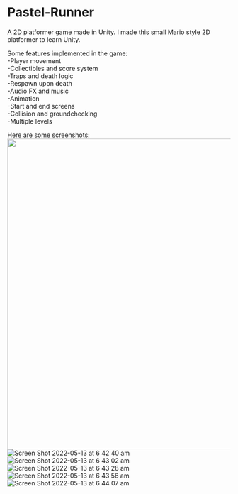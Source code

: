 # Pastel-Runner
A 2D platformer game made in Unity. I made this small Mario style 2D platformer to learn Unity. <br />

Some features implemented in the game:<br />
-Player movement<br />
-Collectibles and score system<br />
-Traps and death logic<br />
-Respawn upon death<br />
-Audio FX and music<br />
-Animation<br />
-Start and end screens<br />
-Collision and groundchecking<br />
-Multiple levels<br />


Here are some screenshots:<br />
<img src="https://user-images.githubusercontent.com/31027335/168165082-5dce7fb2-c1cb-4bc7-9c9b-091913387fe5.png" width="700">
![Screen Shot 2022-05-13 at 6 42 40 am](https://user-images.githubusercontent.com/31027335/168165082-5dce7fb2-c1cb-4bc7-9c9b-091913387fe5.png)<br />
![Screen Shot 2022-05-13 at 6 43 02 am](https://user-images.githubusercontent.com/31027335/168165102-6410c8cd-a9f1-485f-8572-e9aefabd1717.png)<br />
![Screen Shot 2022-05-13 at 6 43 28 am](https://user-images.githubusercontent.com/31027335/168165113-03aa7ba1-0337-4e36-9968-c5312e65568d.png)<br />
![Screen Shot 2022-05-13 at 6 43 56 am](https://user-images.githubusercontent.com/31027335/168165129-79045164-8466-4d8a-9540-298dd378d7b1.png)<br />
![Screen Shot 2022-05-13 at 6 44 07 am](https://user-images.githubusercontent.com/31027335/168165193-57d46bfc-031a-44d9-9408-fb50558d2246.png)<br />
